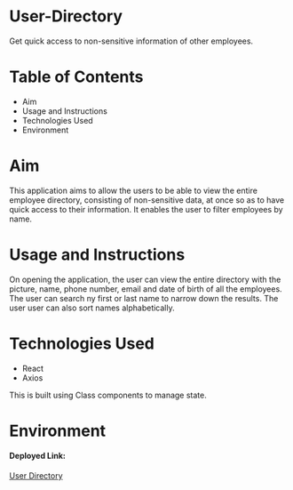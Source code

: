 # User-Directory
Get quick access to non-sensitive information of other employees.

# Table of Contents

- Aim
- Usage and Instructions
- Technologies Used
- Environment

# Aim
This application aims to allow the users to be able to view the entire employee directory, consisting of non-sensitive data, at once so as to have quick access to their information. It enables the user to filter employees by name.

# Usage and Instructions
On opening the application, the user can view the entire directory with the picture, name, phone number, email and date of birth of all the employees. The user can search ny first or last name to narrow down the results. The user user can also sort names alphabetically. 

# Technologies Used
- React
- Axios

This is built using Class components to manage state.

# Environment
#### Deployed Link:

[User Directory](https://kulkdeepika.github.io/userdirectory/)
